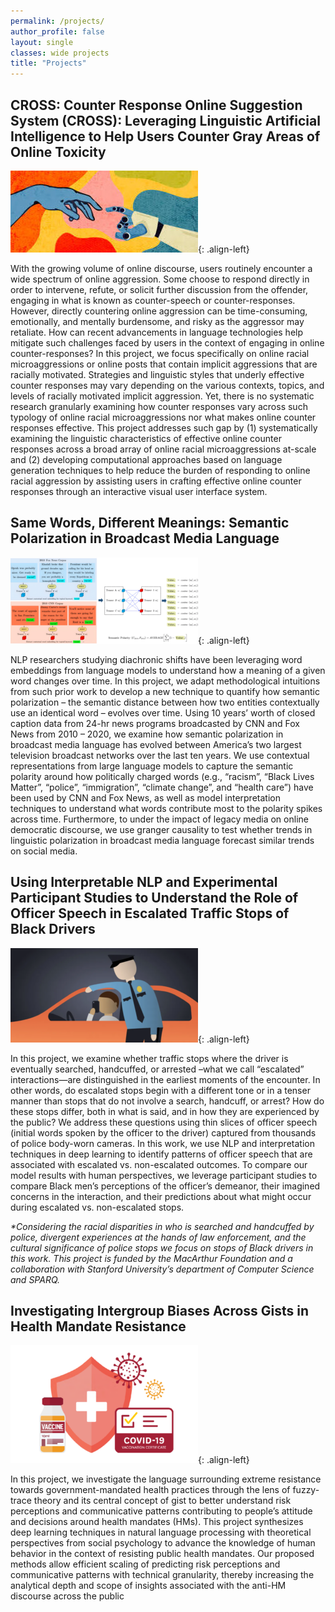 ```yaml
---
permalink: /projects/
author_profile: false
layout: single
classes: wide projects
title: "Projects"
---
```


## CROSS: Counter Response Online Suggestion System (CROSS): Leveraging Linguistic Artificial Intelligence to Help Users Counter Gray Areas of Online Toxicity

![CROSS](../assets/images/cross.jpeg){: .align-left}

With the growing volume of online discourse, users routinely encounter a wide spectrum of online aggression. Some choose to respond directly in order to intervene, refute, or solicit further discussion from the offender, engaging in what is known as counter-speech or counter-responses. However, directly countering online aggression can be time-consuming, emotionally, and mentally burdensome, and risky as the aggressor may retaliate. How can recent advancements in language technologies help mitigate such challenges faced by users in the context of engaging in online counter-responses? In this project, we focus specifically on online racial microaggressions or online posts that contain implicit aggressions that are racially motivated.  Strategies and linguistic styles that underly effective counter responses may vary depending on the various contexts, topics, and levels of racially motivated implicit aggression. Yet, there is no systematic research granularly examining how counter responses vary across such typology of online racial microaggressions nor what makes online counter responses effective. This project addresses such gap by (1) systematically examining the linguistic characteristics of effective online counter responses across a broad array of online racial microaggressions at-scale and (2) developing computational approaches based on language generation techniques to help reduce the burden of responding to online racial aggression by assisting users in crafting effective online counter responses through an interactive visual user interface system.

## Same Words, Different Meanings: Semantic Polarization in Broadcast Media Language

![Semantic Polarization](../assets/images/semantic_polarization.png){: .align-left}

NLP researchers studying diachronic shifts have been leveraging word embeddings from language models to understand how a meaning of a given word changes over time. In this project, we adapt methodological intuitions from such prior work to develop a new technique to quantify how semantic polarization – the semantic distance between how two entities contextually use an identical word – evolves over time. Using 10 years’ worth of closed caption data from 24-hr news programs broadcasted by CNN and Fox News from 2010 – 2020, we examine how semantic polarization in broadcast media language has evolved between America’s two largest television broadcast networks over the last ten years. We use contextual representations from large language models to capture the semantic polarity around how politically charged words (e.g., “racism”, “Black Lives Matter”, “police”, “immigration”, “climate change”, and “health care”) have been used by CNN and Fox News, as well as model interpretation techniques to understand what words contribute most to the polarity spikes across time. Furthermore, to under the impact of legacy media on online democratic discourse, we use granger causality to test whether trends in linguistic polarization in broadcast media language forecast similar trends on social media.

## Using Interpretable NLP and Experimental Participant Studies to Understand the Role of Officer Speech in Escalated Traffic Stops of Black Drivers

![Police Escalation](../assets/images/police_escalation.png){: .align-left}

In this project, we examine whether traffic stops where the driver is eventually searched, handcuffed, or arrested –what we call “escalated” interactions—are distinguished in the earliest moments of the encounter. In other words, do escalated stops begin with a different tone or in a tenser manner than stops that do not involve a search, handcuff, or arrest? How do these stops differ, both in what is said, and in how they are experienced by the public? We address these questions using thin slices of officer speech (initial words spoken by the officer to the driver) captured from thousands of police body-worn cameras. In this work, we use NLP and interpretation techniques in deep learning to identify patterns of officer speech that are associated with escalated vs. non-escalated outcomes. To compare our model results with human perspectives, we leverage participant studies to compare Black men’s perceptions of the officer’s demeanor, their imagined concerns in the interaction, and their predictions about what might occur during escalated vs. non-escalated stops.

*\*Considering the racial disparities in who is searched and handcuffed by police, divergent experiences at the hands of law enforcement, and the cultural significance of police stops we focus on stops of Black drivers in this work. This project is funded by the MacArthur Foundation and a collaboration with Stanford University’s department of Computer Science and SPARQ.*

## Investigating Intergroup Biases Across Gists in Health Mandate Resistance

![Health Mandate](../assets/images/health_mandate.png){: .align-left}

In this project, we investigate the language surrounding extreme resistance towards government-mandated health practices through the lens of fuzzy-trace theory and its central concept of gist to better understand risk perceptions and communicative patterns contributing to people’s attitude and decisions around health mandates (HMs). This project synthesizes deep learning techniques in natural language processing with theoretical perspectives from social psychology to advance the knowledge of human behavior in the context of resisting public health mandates. Our proposed methods allow efficient scaling of predicting risk perceptions and communicative patterns with technical granularity, thereby increasing the analytical depth and scope of insights associated with the anti-HM discourse across the public